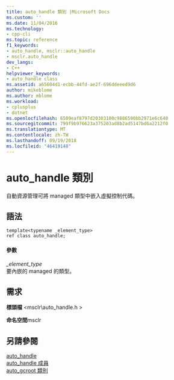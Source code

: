 ```yaml
---
title: auto_handle 類別 |Microsoft Docs
ms.custom: ''
ms.date: 11/04/2016
ms.technology:
- cpp-cli
ms.topic: reference
f1_keywords:
- auto_handle, msclr::auto_handle
- msclr.auto_handle
dev_langs:
- C++
helpviewer_keywords:
- auto_handle class
ms.assetid: a65604d1-ecbb-44fd-ae2f-696ddeeed9d6
author: mikeblome
ms.author: mblome
ms.workload:
- cplusplus
- dotnet
ms.openlocfilehash: 6509eaf8797d20303100c9886590bb2971e6c640
ms.sourcegitcommit: 799f9b976623a375203ad8b2ad5147bd6a2212f0
ms.translationtype: MT
ms.contentlocale: zh-TW
ms.lasthandoff: 09/19/2018
ms.locfileid: "46419148"
---
```

# <a name="autohandle-class"></a>auto_handle 類別

自動資源管理可將 managed 類型中嵌入虛擬控制代碼。

## <a name="syntax"></a>語法

```
template<typename _element_type>
ref class auto_handle;
```

#### <a name="parameters"></a>參數

*_element_type*<br/>
要內嵌的 managed 的類型。

## <a name="requirements"></a>需求

**標頭檔** \<msclr\auto_handle.h >

**命名空間**msclr

## <a name="see-also"></a>另請參閱

[auto_handle](../dotnet/auto-handle.md)<br/>
[auto_handle 成員](../dotnet/auto-handle-members.md)<br/>
[auto_gcroot 類別](../dotnet/auto-gcroot-class.md)
